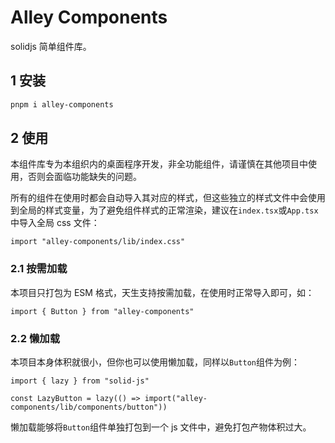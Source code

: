 # Alley Components

solidjs 简单组件库。

## 1 安装

```bash
pnpm i alley-components
```

## 2 使用

本组件库专为本组织内的桌面程序开发，非全功能组件，请谨慎在其他项目中使用，否则会面临功能缺失的问题。

所有的组件在使用时都会自动导入其对应的样式，但这些独立的样式文件中会使用到全局的样式变量，为了避免组件样式的正常渲染，建议在`index.tsx`或`App.tsx`中导入全局 css 文件：

```tsx
import "alley-components/lib/index.css"
```

### 2.1 按需加载

本项目只打包为 ESM 格式，天生支持按需加载，在使用时正常导入即可，如：

```tsx
import { Button } from "alley-components"
```

### 2.2 懒加载

本项目本身体积就很小，但你也可以使用懒加载，同样以`Button`组件为例：

```tsx
import { lazy } from "solid-js"

const LazyButton = lazy(() => import("alley-components/lib/components/button"))
```

懒加载能够将`Button`组件单独打包到一个 js 文件中，避免打包产物体积过大。
